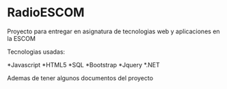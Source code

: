 # RadioESCOM
Proyecto para entregar en asignatura de tecnologias web y aplicaciones en la ESCOM

Tecnologias usadas:

*Javascript
*HTML5
*SQL
*Bootstrap
*Jquery
*.NET

Ademas de tener algunos documentos del proyecto
